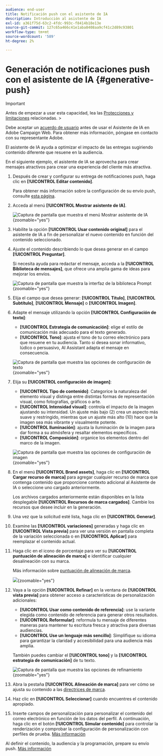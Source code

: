 ```yaml
---
audience: end-user
title: Notificación push con el asistente de IA
description: Introducción al asistente de IA
exl-id: a361f75d-63c2-4fdc-993c-f8414b18e13e
source-git-commit: 127c65a466c41e1aba8408aa9cf41c2d89c93801
workflow-type: tm+mt
source-wordcount: '589'
ht-degree: 2%

---
```


# Generación de notificaciones push con el asistente de IA {#generative-push}

>[!IMPORTANT]
>
>Antes de empezar a usar esta capacidad, lea las [Protecciones y limitaciones](generative-gs.md#generative-guardrails) relacionadas.
>&#x200B;></br>
>
>Debe aceptar un [acuerdo de usuario](https://www.adobe.com/legal/licenses-terms/adobe-dx-gen-ai-user-guidelines.html) antes de usar el Asistente de IA en Adobe Campaign Web. Para obtener más información, póngase en contacto con su representante Adobe.

El asistente de IA ayuda a optimizar el impacto de las entregas sugiriendo contenido diferente que resuene en la audiencia.

En el siguiente ejemplo, el asistente de IA se aprovecha para crear mensajes atractivos para crear una experiencia del cliente más atractiva.

1. Después de crear y configurar su entrega de notificaciones push, haga clic en **[!UICONTROL Editar contenido]**.

   Para obtener más información sobre la configuración de su envío push, consulte [esta página](../push/create-push.md).

1. Acceda al menú **[!UICONTROL Mostrar asistente de IA]**.

   ![Captura de pantalla que muestra el menú Mostrar asistente de IA](assets/push-genai-1.png){zoomable="yes"}

1. Habilite la opción **[!UICONTROL Usar contenido original]** para el asistente de IA a fin de personalizar el nuevo contenido en función del contenido seleccionado.

1. Ajuste el contenido describiendo lo que desea generar en el campo **[!UICONTROL Preguntar]**.

   Si necesita ayuda para redactar el mensaje, acceda a la **[!UICONTROL Biblioteca de mensajes]**, que ofrece una amplia gama de ideas para mejorar los envíos.

   ![Captura de pantalla que muestra la interfaz de la biblioteca Prompt](assets/push-genai-2.png){zoomable="yes"}

1. Elija el campo que desea generar: **[!UICONTROL Título]**, **[!UICONTROL Subtítulo]**, **[!UICONTROL Mensaje]** o **[!UICONTROL Imagen]**.

1. Adapte el mensaje utilizando la opción **[!UICONTROL Configuración de texto]**:

   * **[!UICONTROL Estrategia de comunicación]**: elige el estilo de comunicación más adecuado para el texto generado.
   * **[!UICONTROL Tono]**: ajusta el tono de tu correo electrónico para que resuene en tu audiencia. Tanto si desea sonar informativo, lúdico o persuasivo, AI Assistant adapta el mensaje en consecuencia.

   ![Captura de pantalla que muestra las opciones de configuración de texto](assets/push-genai-3.png){zoomable="yes"}

1. Elija su **[!UICONTROL configuración de imagen]**:

   * **[!UICONTROL Tipo de contenido]**: Categorice la naturaleza del elemento visual y distinga entre distintas formas de representación visual, como fotografías, gráficos o arte.
   * **[!UICONTROL Intensidad visual]**: controla el impacto de la imagen ajustando su intensidad. Un ajuste más bajo (2) crea un aspecto más suave y restringido, mientras que un ajuste más alto (10) hace que la imagen sea más vibrante y visualmente potente.
   * **[!UICONTROL Iluminación]**: ajusta la iluminación de la imagen para dar forma a su atmósfera y resaltar elementos específicos.
   * **[!UICONTROL Composición]**: organice los elementos dentro del marco de la imagen.

   ![Captura de pantalla que muestra las opciones de configuración de imagen](assets/push-genai-4.png){zoomable="yes"}

1. En el menú **[!UICONTROL Brand assets]**, haga clic en **[!UICONTROL Cargar recurso de marca]** para agregar cualquier recurso de marca que contenga contenido que proporcione contexto adicional al Asistente de IA o seleccione uno cargado anteriormente.

   Los archivos cargados anteriormente están disponibles en la lista desplegable **[!UICONTROL Recursos de marca cargados]**. Cambie los recursos que desee incluir en la generación.

1. Una vez que la solicitud esté lista, haga clic en **[!UICONTROL Generar]**.

1. Examine las **[!UICONTROL variaciones]** generadas y haga clic en **[!UICONTROL Vista previa]** para ver una versión en pantalla completa de la variación seleccionada o en **[!UICONTROL Aplicar]** para reemplazar el contenido actual.

1. Haga clic en el icono de porcentaje para ver su **[!UICONTROL puntuación de alineación de marca]** e identificar cualquier desalineación con su marca.

   Más información sobre [puntuación de alineación de marca](../content/brands-score.md).

   ![](assets/push-genai-6.png){zoomable="yes"}

1. Vaya a la opción **[!UICONTROL Refinar]** en la ventana de **[!UICONTROL vista previa]** para obtener acceso a características de personalización adicionales:

   * **[!UICONTROL Usar como contenido de referencia]**: use la variante elegida como contenido de referencia para generar otros resultados.
   * **[!UICONTROL Reformular]**: reformula tu mensaje de diferentes maneras para mantener tu escritura fresca y atractiva para diversas audiencias.
   * **[!UICONTROL Use un lenguaje más sencillo]**: Simplifique su idioma para garantizar la claridad y accesibilidad para una audiencia más amplia.

   También puedes cambiar el **[!UICONTROL tono]** y la **[!UICONTROL estrategia de comunicación]** de tu texto.

   ![Captura de pantalla que muestra las opciones de refinamiento](assets/push-genai-5.png){zoomable="yes"}

1. Abra la pestaña **[!UICONTROL Alineación de marca]** para ver cómo se ajusta su contenido a las [directrices de marca](../content/brands.md).

1. Haz clic en **[!UICONTROL Seleccionar]** cuando encuentres el contenido apropiado.

1. Inserte campos de personalización para personalizar el contenido del correo electrónico en función de los datos del perfil. A continuación, haga clic en el botón **[!UICONTROL Simular contenido]** para controlar la renderización y comprobar la configuración de personalización con perfiles de prueba. [Más información](../preview-test/preview-content.md)

Al definir el contenido, la audiencia y la programación, prepare su envío push. [Más información](../monitor/prepare-send.md)